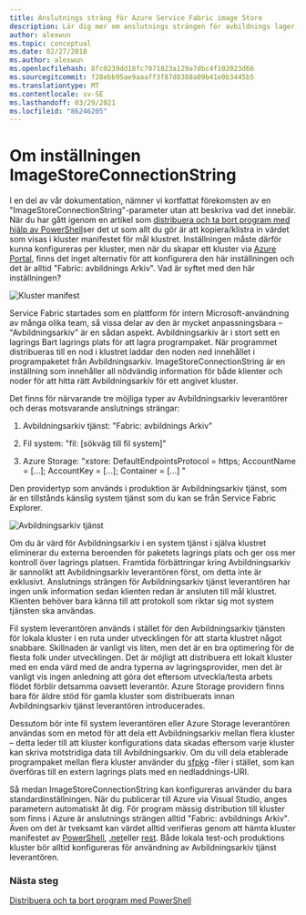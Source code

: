 ```yaml
---
title: Anslutnings sträng för Azure Service Fabric image Store
description: Lär dig mer om anslutnings strängen för avbildnings lager, inklusive dess användning och program till ett Service Fabric kluster.
author: alexwun
ms.topic: conceptual
ms.date: 02/27/2018
ms.author: alexwun
ms.openlocfilehash: 8fc0239dd18fc7071823a129a7dbc4f102023d66
ms.sourcegitcommit: f28ebb95ae9aaaff3f87d8388a09b41e0b3445b5
ms.translationtype: MT
ms.contentlocale: sv-SE
ms.lasthandoff: 03/29/2021
ms.locfileid: "86246205"
---
```

# <a name="understand-the-imagestoreconnectionstring-setting"></a>Om inställningen ImageStoreConnectionString

I en del av vår dokumentation, nämner vi kortfattat förekomsten av en "ImageStoreConnectionString"-parameter utan att beskriva vad det innebär. När du har gått igenom en artikel som [distribuera och ta bort program med hjälp av PowerShell][10]ser det ut som allt du gör är att kopiera/klistra in värdet som visas i kluster manifestet för mål klustret. Inställningen måste därför kunna konfigureras per kluster, men när du skapar ett kluster via [Azure Portal][11], finns det inget alternativ för att konfigurera den här inställningen och det är alltid "Fabric: avbildnings Arkiv". Vad är syftet med den här inställningen?

![Kluster manifest][img_cm]

Service Fabric startades som en plattform för intern Microsoft-användning av många olika team, så vissa delar av den är mycket anpassningsbara – "Avbildningsarkiv" är en sådan aspekt. Avbildningsarkiv är i stort sett en lagrings Bart lagrings plats för att lagra programpaket. När programmet distribueras till en nod i klustret laddar den noden ned innehållet i programpaketet från Avbildningsarkiv. ImageStoreConnectionString är en inställning som innehåller all nödvändig information för både klienter och noder för att hitta rätt Avbildningsarkiv för ett angivet kluster.

Det finns för närvarande tre möjliga typer av Avbildningsarkiv leverantörer och deras motsvarande anslutnings strängar:

1. Avbildningsarkiv tjänst: "Fabric: avbildnings Arkiv"

2. Fil system: "fil: [sökväg till fil system]"

3. Azure Storage: "xstore: DefaultEndpointsProtocol = https; AccountName = [...]; AccountKey = [...]; Container = [...] "

Den providertyp som används i produktion är Avbildningsarkiv tjänst, som är en tillstånds känslig system tjänst som du kan se från Service Fabric Explorer. 

![Avbildningsarkiv tjänst][img_is]

Om du är värd för Avbildningsarkiv i en system tjänst i själva klustret eliminerar du externa beroenden för paketets lagrings plats och ger oss mer kontroll över lagrings platsen. Framtida förbättringar kring Avbildningsarkiv är sannolikt att Avbildningsarkiv leverantören först, om detta inte är exklusivt. Anslutnings strängen för Avbildningsarkiv tjänst leverantören har ingen unik information sedan klienten redan är ansluten till mål klustret. Klienten behöver bara känna till att protokoll som riktar sig mot system tjänsten ska användas.

Fil system leverantören används i stället för den Avbildningsarkiv tjänsten för lokala kluster i en ruta under utvecklingen för att starta klustret något snabbare. Skillnaden är vanligt vis liten, men det är en bra optimering för de flesta folk under utvecklingen. Det är möjligt att distribuera ett lokalt kluster med en enda värd med de andra typerna av lagringsprovider, men det är vanligt vis ingen anledning att göra det eftersom utveckla/testa arbets flödet förblir detsamma oavsett leverantör. Azure Storage providern finns bara för äldre stöd för gamla kluster som distribuerats innan Avbildningsarkiv tjänst leverantören introducerades.

Dessutom bör inte fil system leverantören eller Azure Storage leverantören användas som en metod för att dela ett Avbildningsarkiv mellan flera kluster – detta leder till att kluster konfigurations data skadas eftersom varje kluster kan skriva motstridiga data till Avbildningsarkiv. Om du vill dela etablerade programpaket mellan flera kluster använder du [sfpkg][12] -filer i stället, som kan överföras till en extern lagrings plats med en nedladdnings-URI.

Så medan ImageStoreConnectionString kan konfigureras använder du bara standardinställningen. När du publicerar till Azure via Visual Studio, anges parametern automatiskt åt dig. För program mässig distribution till kluster som finns i Azure är anslutnings strängen alltid "Fabric: avbildnings Arkiv". Även om det är tveksamt kan värdet alltid verifieras genom att hämta kluster manifestet av [PowerShell](/powershell/module/servicefabric/get-servicefabricclustermanifest), [.net](/previous-versions/azure/reference/mt161375(v=azure.100))eller [rest](/rest/api/servicefabric/get-a-cluster-manifest). Både lokala test-och produktions kluster bör alltid konfigureras för användning av Avbildningsarkiv tjänst leverantören.

### <a name="next-steps"></a>Nästa steg
[Distribuera och ta bort program med PowerShell][10]

<!--Image references-->
[img_is]: ./media/service-fabric-image-store-connection-string/image_store_service.png
[img_cm]: ./media/service-fabric-image-store-connection-string/cluster_manifest.png

[10]: service-fabric-deploy-remove-applications.md
[11]: service-fabric-cluster-creation-via-portal.md
[12]: service-fabric-package-apps.md#create-an-sfpkg
